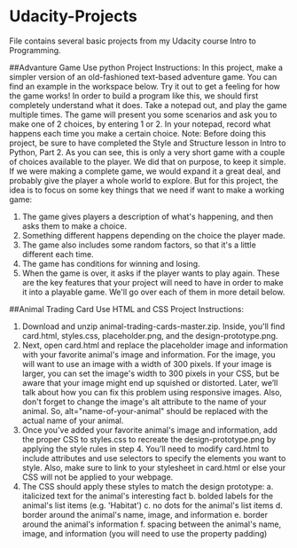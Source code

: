 # Udacity-Projects
File contains several basic projects from my Udacity course Intro to Programming.

##Advanture Game
Use python
Project Instructions:
In this project, make a simpler version of an old-fashioned text-based adventure game. You can find an example in the workspace below. Try it out to get a feeling for how the game works!
In order to build a program like this, we should first completely understand what it does. Take a notepad out, and play the game multiple times. The game will present you some scenarios and ask you to make one of 2 choices, by entering 1 or 2. In your notepad, record what happens each time you make a certain choice.
Note: Before doing this project, be sure to have completed the Style and Structure lesson in Intro to Python, Part 2.
As you can see, this is only a very short game with a couple of choices available to the player. We did that on purpose, to keep it simple. If we were making a complete game, we would expand it a great deal, and probably give the player a whole world to explore. But for this project, the idea is to focus on some key things that we need if want to make a working game:
  1.	The game gives players a description of what's happening, and then asks them to make a choice.
  2.	Something different happens depending on the choice the player made.
  3.	The game also includes some random factors, so that it's a little different each time.
  4.	The game has conditions for winning and losing.
  5.	When the game is over, it asks if the player wants to play again.
These are the key features that your project will need to have in order to make it into a playable game. We'll go over each of them in more detail below.

##Animal Trading Card
Use HTML and CSS
Project Instructions:
1.	Download and unzip animal-trading-cards-master.zip. Inside, you'll find card.html, styles.css, placeholder.png, and the design-prototype.png.
2.	Next, open card.html and replace the placeholder image and information with your favorite animal's image and information. For the image, you will want to use an image with a width of 300 pixels. If your image is larger, you can set the image's width to 300 pixels in your CSS, but be aware that your image might end up squished or distorted. Later, we’ll talk about how you can fix this problem using responsive images. Also, don't forget to change the image's alt attribute to the name of your animal. So, alt="name-of-your-animal" should be replaced with the actual name of your animal.
3.	Once you've added your favorite animal's image and information, add the proper CSS to styles.css to recreate the design-prototype.png by applying the style rules in step 4. You’ll need to modify card.html to include attributes and use selectors to specify the elements you want to style. Also, make sure to link to your stylesheet in card.html or else your CSS will not be applied to your webpage.
4.	The CSS should apply these styles to match the design prototype:
  a.	italicized text for the animal's interesting fact
  b.	bolded labels for the animal's list items (e.g. 'Habitat')
  c.	no dots for the animal's list items
  d.	border around the animal's name, image, and information
  e.	border around the animal's information
  f.	spacing between the animal's name, image, and information (you will need to use the property padding)
  
  

